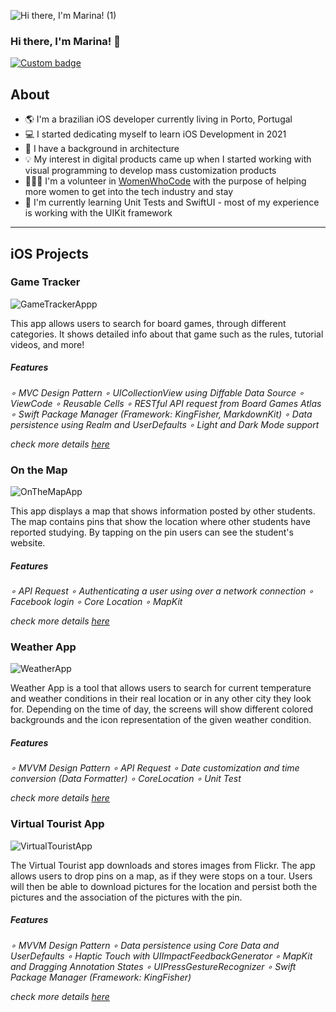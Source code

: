 
![Hi there, I'm Marina! (1)](https://github.com/marinaaguiar/marinaaguiar/assets/74434212/55b72fbe-58fb-4ded-b7f0-a8a210486aef)

### Hi there, I'm Marina! 👋
 
<!--FIRST SECTION-->
<p align="left">
  <a href="https://www.linkedin.com/in/marina-aguiar/" alt="LinkedIn Link">
    <img alt="Custom badge" src="https://img.shields.io/static/v1?message=LINKEDIN&label=&logo=LINKEDIN&style=for-the-badge&color=1e90FF">
  </a>


## About

  - 🌎 I'm a brazilian iOS developer currently living in Porto, Portugal
  - 💻 I started dedicating myself to learn iOS Development in 2021
  - 📐 I have a background in architecture
  - 💡 My interest in digital products came up when I started working with visual programming to develop mass customization products
  - 👩🏼‍💻 I'm a volunteer in [WomenWhoCode](https://www.womenwhocode.com/) with the purpose of helping more women to get into the tech industry and stay
  - 📱 I'm currently learning Unit Tests and SwiftUI - most of my experience is working with the UIKit framework
  
  ---
 
  ## iOS Projects

  ### Game Tracker 
  
![GameTrackerAppp](https://github.com/marinaaguiar/marinaaguiar/assets/74434212/b450d261-0f40-487b-b8fb-58326266fe67)
 
This app allows users to search for board games, through different categories. It shows detailed info about that game such as the rules, tutorial videos, and more!

##### Features 
  _∘ MVC Design Pattern
  ∘ UICollectionView using Diffable Data Source
  ∘ ViewCode
  ∘ Reusable Cells
  ∘ RESTful API request from Board Games Atlas
  ∘ Swift Package Manager (Framework: KingFisher, MarkdownKit)
  ∘ Data persistence using Realm and UserDefaults
  ∘ Light and Dark Mode support_
 
 _check more details [here](https://github.com/marinaaguiar/GameTracker)_

### On the Map  
  
![OnTheMapApp](https://github.com/marinaaguiar/marinaaguiar/assets/74434212/53c056d6-0267-4d07-926f-2154a03f1b5c)
  
 This app displays a map that shows information posted by other students. The map contains pins that show the location where other students have reported studying. By tapping on the pin users can see the student's website.

##### Features 
  _∘ API Request
  ∘ Authenticating a user using over a network connection
  ∘ Facebook login
  ∘ Core Location
  ∘ MapKit_
 
 _check more details [here](https://github.com/marinaaguiar/OnTheMapAppUdacity)_

 ### Weather App 
 
![WeatherApp](https://github.com/marinaaguiar/marinaaguiar/assets/74434212/d6a6bbca-96ad-4753-96b6-eff7ef5bf6d2)
  
  Weather App is a tool that allows users to search for current temperature and weather conditions in their real location or in any other city they look for. Depending on the time of day, the screens will show different colored backgrounds and the icon representation of the given weather condition.  
  
 ##### Features 
  _∘ MVVM Design Pattern
  ∘ API Request
  ∘ Date customization and time conversion (Data Formatter)
  ∘ CoreLocation
  ∘ Unit Test_
 
  _check more details [here](https://github.com/marinaaguiar/WeatherApp-MVVM)_

  ### Virtual Tourist App 

  ![VirtualTouristApp](https://github.com/marinaaguiar/marinaaguiar/assets/74434212/053cd5ba-56e3-4049-b70d-cc99132a588e)

  The Virtual Tourist app downloads and stores images from Flickr. The app allows users to drop pins on a map, as if they were stops on a tour. Users will then be able to download pictures for the location and persist both the pictures and the association of the pictures with the pin.
 
  ##### Features 
  _∘ MVVM Design Pattern
  ∘ Data persistence using Core Data and UserDefaults
  ∘ Haptic Touch with UIImpactFeedbackGenerator
  ∘ MapKit and Dragging Annotation States
  ∘ UIPressGestureRecognizer
  ∘ Swift Package Manager (Framework: KingFisher)_
 
   _check more details [here](https://github.com/marinaaguiar/VirtualTouristUdacity)_

  
<!--
**marinaaguiar/marinaaguiar** is a ✨ _special_ ✨ repository because its `README.md` (this file) appears on your GitHub profile.

Here are some ideas to get you started:

- 🔭 I’m currently working on ...
- 🌱 I’m currently learning ...
- 👯 I’m looking to collaborate on ...
- 🤔 I’m looking for help with ...
- 💬 Ask me about ...
- 📫 How to reach me: ...
- 😄 Pronouns: ...
- ⚡ Fun fact: ...
-->
